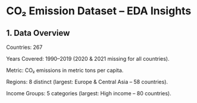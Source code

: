 # CO₂ Emission Dataset – EDA Insights
## 1. Data Overview

Countries: 267

Years Covered: 1990–2019 (2020 & 2021 missing for all countries).

Metric: CO₂ emissions in metric tons per capita.

Regions: 8 distinct (largest: Europe & Central Asia – 58 countries).

Income Groups: 5 categories (largest: High income – 80 countries).
